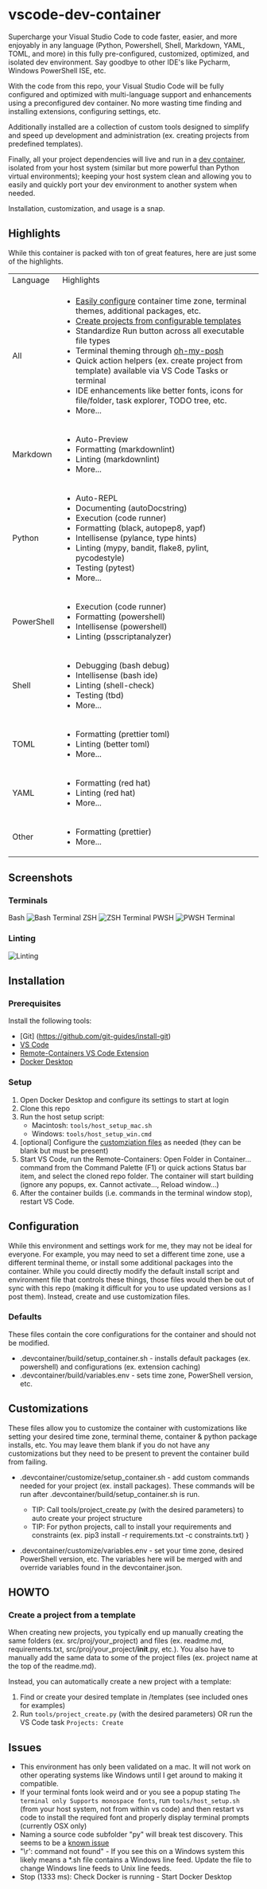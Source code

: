 
# vscode-dev-container

Supercharge your Visual Studio Code to code faster, easier, and more enjoyably in any language (Python, Powershell, Shell, Markdown, YAML, TOML, and more) in this fully pre-configured, customized, optimized, and isolated dev environment. Say goodbye to other IDE's like Pycharm, Windows PowerShell ISE, etc.

With the code from this repo, your Visual Studio Code will be fully configured and optimized with multi-language support and enhancements using a preconfigured dev container. No more wasting time finding and installing extensions, configuring settings, etc.

Additionally installed are a collection of custom tools designed to simplify and speed up development and administration (ex. creating projects from predefined templates).

Finally, all your project dependencies will live and run in a [dev container](https://code.visualstudio.com/docs/remote/containers), isolated from your host system (similar but more powerful than Python virtual environments); keeping your host system clean and allowing you to easily and quickly port your dev environment to another system when needed.

Installation, customization, and usage is a snap.

## Highlights

While this container is packed with ton of great features, here are just some of the highlights.

<!-- markdownlint-disable MD033 -->
<table><tr><td>Language</td><td>Highlights</td></tr>
<tr><td>All</td><td><ul><li><a href="#configuration">Easily configure</a> container time zone, terminal themes, additional packages, etc.<li><a href="#create-a-project-from-a-template">Create projects from configurable templates</a></li><li>Standardize Run button across all executable file types</li><li>Terminal theming through <a href="https://ohmyposh.dev" target="_blank">oh-my-posh</a></li><li>Quick action helpers (ex. create project from template) available via VS Code Tasks or terminal</li><li>IDE enhancements like better fonts, icons for file/folder, task explorer, TODO tree, etc.</li><li>More...</li></ul></td></tr>
<tr><td>Markdown</td><td><ul><li>Auto-Preview</li><li>Formatting (markdownlint)</li><li>Linting (markdownlint)</li><li>More...</li></ul></td></tr>
<tr><td>Python</td><td><ul><li>Auto-REPL</li><li>Documenting (autoDocstring)</li><li>Execution (code runner)</li><li>Formatting (black, autopep8, yapf)</li><li>Intellisense (pylance, type hints)</li><li>Linting (mypy, bandit, flake8, pylint, pycodestyle)</li><li>Testing (pytest)</li><li>More...</li></ul></td></tr>
<tr><td>PowerShell</td><td><ul><li>Execution (code runner)</li><li>Formatting (powershell)</li><li>Intellisense (powershell)</li><li>Linting (psscriptanalyzer)</td></tr>
<tr><td>Shell</td><td><ul><li>Debugging (bash debug)</li><li>Intellisense (bash ide)</li><li>Linting (shell-check)</li><li>Testing (tbd)</li><li>More...</li></ul></td></tr>
<tr><td>TOML</td><td><ul><li>Formatting (prettier toml)</li><li>Linting (better toml)</li><li>More...</li></ul></td></tr>
<tr><td>YAML</td><td><ul><li>Formatting (red hat)</li><li>Linting (red hat)</li><li>More...</li></ul></td></tr>
<tr><td>Other</td><td><ul><li>Formatting (prettier)</li><li>More...</li></ul></td></tr>
</table>

## Screenshots

### Terminals

Bash
![Bash Terminal](docs/img/terminal_bash.png)
ZSH
![ZSH Terminal](docs/img/terminal_zsh.png)
PWSH
![PWSH Terminal](docs/img/terminal_pwsh.png)

### Linting

![Linting](docs/img/linting.png)

## Installation

### Prerequisites

Install the following tools:

* [Git] (<https://github.com/git-guides/install-git>)
* [VS Code](https://code.visualstudio.com/download)
* [Remote-Containers VS Code Extension](https://marketplace.visualstudio.com/items?itemName=ms-vscode-remote.remote-containers)
* [Docker Desktop](https://docs.docker.com/get-docker/)

### Setup

1. Open Docker Desktop and configure its settings to start at login
2. Clone this repo
3. Run the host setup script:
    * Macintosh: `tools/host_setup_mac.sh`
    * Windows: `tools/host_setup_win.cmd`
4. [optional] Configure the [customziation files](#customizations) as needed (they can be blank but must be present)
5. Start VS Code, run the Remote-Containers: Open Folder in Container... command from the Command Palette (F1) or quick actions Status bar item, and select the cloned repo folder. The container will start building (ignore any popups, ex. Cannot activate..., Reload window...)
6. After the container builds (i.e. commands in the terminal window stop), restart VS Code.

## Configuration

While this environment and settings work for me, they may not be ideal for everyone. For example, you may need to set a different time zone, use a different terminal theme, or install some additional packages into the container. While you could directly modify the default install script and environment file that controls these things, those files would then be out of sync with this repo (making it difficult for you to use updated versions as I post them). Instead, create and use customization files.

### Defaults

These files contain the core configurations for the container and should not be modified.

* .devcontainer/build/setup_container.sh - installs default packages (ex. powershell) and configurations (ex. extension caching)
* .devcontainer/build/variables.env - sets time zone, PowerShell version, etc.

## Customizations

These files allow you to customize the container with customizations like setting your desired time zone, terminal theme, container & python package installs, etc. You may leave them blank if you do not have any customizations but they need to be present to prevent the container build from failing.

* .devcontainer/customize/setup_container.sh - add custom commands needed for your project (ex. install packages). These commands will be run after .devcontainer/build/setup_container.sh is run.
  * TIP: Call tools/project_create.py (with the desired parameters) to auto create your project structure
  * TIP: For python projects, call to install your requirements and constraints (ex. pip3 install -r requirements.txt -c constraints.txt)
}

* .devcontainer/customize/variables.env - set your time zone, desired PowerShell version, etc. The variables here will be merged with and override variables found in the devcontainer.json.

## HOWTO

### Create a project from a template

When creating new projects, you typically end up manually creating the same folders (ex. src/proj/your_project)
and files (ex. readme.md, requirements.txt, src/proj/your_project/**init**.py, etc.). You also have to manually
add the same data to some of the project files (ex. project name at the top of the readme.md).

Instead, you can automatically create a new project with a template:

1. Find or create your desired template in /templates (see included ones for examples)
2. Run `tools/project_create.py` (with the desired parameters) OR run the VS Code task `Projects: Create`

## Issues

* This environment has only been validated on a mac. It will not work on other operating systems like Windows until I get around to making it compatible.
* If your terminal fonts look weird and or you see a popup stating `The terminal only Supports monospace fonts`, run `tools/host_setup.sh` (from your host system, not from within vs code) and then restart vs code to install the required font and properly display terminal prompts (currently OSX only)
* Naming a source code subfolder "py" will break test discovery. This seems to be a [known issue](https://github.com/microsoft/vscode-python/issues/17414.)
* "\r': command not found" - If you see this on a Windows system this likely means a *.sh file contains a Windows line feed. Update the file to change Windows line feeds to Unix line feeds.
* Stop (1333 ms): Check Docker is running - Start Docker Desktop
